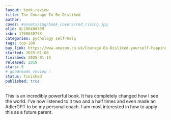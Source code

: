 ```yaml
---
layout: book-review
title: The Courage To Be Disliked
author: 
cover: #assets/img/book_covers/red_rising.jpg
olid: OL28649038M
isbn: 176063073X
categories: pychology self-help
tags: top-100
buy_link: https://www.amazon.co.uk/Courage-Be-Disliked-yourself-happiness/dp/176063073X/
started: 2025-01-08
finished: 2025-01-15
released: 2019
stars: 5
# goodreads_review : 
status: Finished
published: true
---
```


This is an incredibly powerful book. It has completely changed how I see the world. I've now listened to it two and a half times and even made an AdlerGPT to be my personal coach. I am most interested in how to apply this as a future parent.